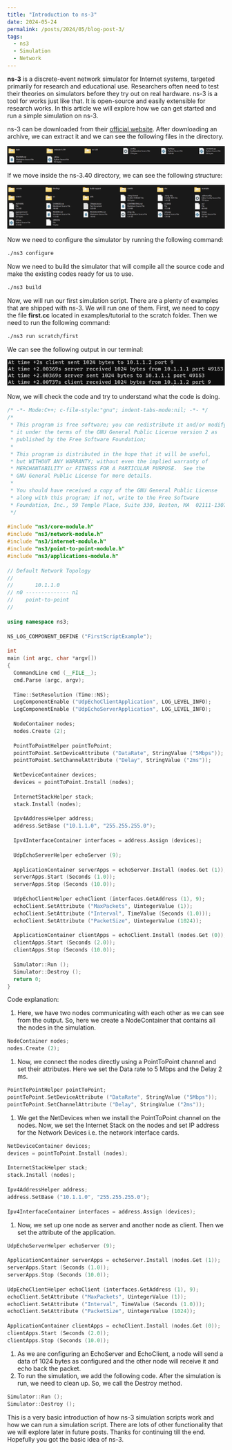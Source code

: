 ```yaml
---
title: "Introduction to ns-3"
date: 2024-05-24
permalink: /posts/2024/05/blog-post-3/
tags:
  - ns3
  - Simulation
  - Network
---
```


**ns-3** is a discrete-event network simulator for Internet systems, targeted primarily for research and educational use. Researchers often need to test their theories on simulators before they try out on real hardware. ns-3 is a tool for works just like that. It is open-source and easily extensible for research works. In this article we will explore how we can get started and run a simple simulation on ns-3.

ns-3 can be downloaded from their [official website](https://www.nsnam.org/). After downloading an archive, we can extract it and we can see the following files in the directory.

![Initial Directory Structure](/images/ns3.png)

If we move inside the ns-3.40 directory, we can see the following structure:

![Inside Directory Structure](/images/ns3_1.png)

Now we need to configure the simulator by running the following command:

```bash
./ns3 configure
```

Now we need to build the simulator that will compile all the source code and make the existing codes ready for us to use.

```bash
./ns3 build
```

Now, we will run our first simulation script. There are a plenty of examples that are shipped with ns-3. We will run one of them. First, we need to copy the file **first.cc** located in examples/tutorial to the scratch folder. Then we need to run the following command:

```bash
./ns3 run scratch/first
```

We can see the following output in our terminal:

![Output](/images/ns3_2.png)

Now, we will check the code and try to understand what the code is doing.

```cpp
/* -*- Mode:C++; c-file-style:"gnu"; indent-tabs-mode:nil; -*- */
/*
 * This program is free software; you can redistribute it and/or modify
 * it under the terms of the GNU General Public License version 2 as
 * published by the Free Software Foundation;
 *
 * This program is distributed in the hope that it will be useful,
 * but WITHOUT ANY WARRANTY; without even the implied warranty of
 * MERCHANTABILITY or FITNESS FOR A PARTICULAR PURPOSE.  See the
 * GNU General Public License for more details.
 *
 * You should have received a copy of the GNU General Public License
 * along with this program; if not, write to the Free Software
 * Foundation, Inc., 59 Temple Place, Suite 330, Boston, MA  02111-1307  USA
 */

#include "ns3/core-module.h"
#include "ns3/network-module.h"
#include "ns3/internet-module.h"
#include "ns3/point-to-point-module.h"
#include "ns3/applications-module.h"

// Default Network Topology
//
//       10.1.1.0
// n0 -------------- n1
//    point-to-point
//

using namespace ns3;

NS_LOG_COMPONENT_DEFINE ("FirstScriptExample");

int
main (int argc, char *argv[])
{
  CommandLine cmd (__FILE__);
  cmd.Parse (argc, argv);

  Time::SetResolution (Time::NS);
  LogComponentEnable ("UdpEchoClientApplication", LOG_LEVEL_INFO);
  LogComponentEnable ("UdpEchoServerApplication", LOG_LEVEL_INFO);

  NodeContainer nodes;
  nodes.Create (2);

  PointToPointHelper pointToPoint;
  pointToPoint.SetDeviceAttribute ("DataRate", StringValue ("5Mbps"));
  pointToPoint.SetChannelAttribute ("Delay", StringValue ("2ms"));

  NetDeviceContainer devices;
  devices = pointToPoint.Install (nodes);

  InternetStackHelper stack;
  stack.Install (nodes);

  Ipv4AddressHelper address;
  address.SetBase ("10.1.1.0", "255.255.255.0");

  Ipv4InterfaceContainer interfaces = address.Assign (devices);

  UdpEchoServerHelper echoServer (9);

  ApplicationContainer serverApps = echoServer.Install (nodes.Get (1));
  serverApps.Start (Seconds (1.0));
  serverApps.Stop (Seconds (10.0));

  UdpEchoClientHelper echoClient (interfaces.GetAddress (1), 9);
  echoClient.SetAttribute ("MaxPackets", UintegerValue (1));
  echoClient.SetAttribute ("Interval", TimeValue (Seconds (1.0)));
  echoClient.SetAttribute ("PacketSize", UintegerValue (1024));

  ApplicationContainer clientApps = echoClient.Install (nodes.Get (0));
  clientApps.Start (Seconds (2.0));
  clientApps.Stop (Seconds (10.0));

  Simulator::Run ();
  Simulator::Destroy ();
  return 0;
}
```

Code explanation:

1. Here, we have two nodes communicating with each other as we can see from the output. So, here we create a NodeContainer that contains all the nodes in the simulation.

```cpp
NodeContainer nodes;
nodes.Create (2);
```

1. Now, we connect the nodes directly using a PointToPoint channel and set their attributes.
   Here we set the Data rate to 5 Mbps and the Delay 2 ms.

```cpp
PointToPointHelper pointToPoint;
pointToPoint.SetDeviceAttribute ("DataRate", StringValue ("5Mbps"));
pointToPoint.SetChannelAttribute ("Delay", StringValue ("2ms"));
```

1. We get the NetDevices when we install the PointToPoint channel on the nodes. Now, we set the Internet Stack on the nodes and set IP address for the Network Devices i.e. the network interface cards.

```cpp
NetDeviceContainer devices;
devices = pointToPoint.Install (nodes);

InternetStackHelper stack;
stack.Install (nodes);

Ipv4AddressHelper address;
address.SetBase ("10.1.1.0", "255.255.255.0");

Ipv4InterfaceContainer interfaces = address.Assign (devices);
```

1. Now, we set up one node as server and another node as client. Then we set the attribute of the application.

```cpp
UdpEchoServerHelper echoServer (9);

ApplicationContainer serverApps = echoServer.Install (nodes.Get (1));
serverApps.Start (Seconds (1.0));
serverApps.Stop (Seconds (10.0));

UdpEchoClientHelper echoClient (interfaces.GetAddress (1), 9);
echoClient.SetAttribute ("MaxPackets", UintegerValue (1));
echoClient.SetAttribute ("Interval", TimeValue (Seconds (1.0)));
echoClient.SetAttribute ("PacketSize", UintegerValue (1024));

ApplicationContainer clientApps = echoClient.Install (nodes.Get (0));
clientApps.Start (Seconds (2.0));
clientApps.Stop (Seconds (10.0));
```

1. As we are configuring an EchoServer and EchoClient, a node will send a data of 1024 bytes as configured and the other node will receive it and echo back the packet.
2. To run the simulation, we add the following code. After the simulation is run, we need to clean up. So, we call the Destroy method.

```cpp
Simulator::Run ();
Simulator::Destroy ();
```

This is a very basic introduction of how ns-3 simulation scripts work and how we can run a simulation script. There are lots of other functionality that we will explore later in future posts. Thanks for continuing till the end. Hopefully you got the basic idea of ns-3.
